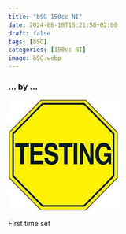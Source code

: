 ```yaml
---
title: "bSG 150cc NI"
date: 2024-06-10T15:21:58+02:00
draft: false
tags: [bSG]
categories: [150cc NI]
image: bSG.webp
---
```

### ... by ...
![Nothing there](testing.jpg)

First time set